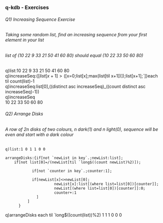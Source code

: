 ### q-kdb - Exercises
###### Q1) Increasing Sequence Exercise
###### Taking some random list, find an increasing sequence from your first element in your list
###### list of (10 22 9 33 21 50 41 60 80) should equal (10 22 33 50 60 80)


q)list:10 22 9 33 21 50 41 60 80 <br />
q)increaseSeq:{$[list[x+1]>($[x=0;list[x];max(list[til x+1])]);list[x+1];`]}each til count(list)-1 <br />
q)increaseSeq:list[0],((distinct asc increaseSeq)_((count distinct asc increaseSeq)-1)) <br />
q)increaseSeq <br />
10 22 33 50 60 80

###### Q2) Arrange Disks 
###### A row of 2n disks of two colours, n dark(1) and n light(0), sequence will be even and start with a dark colour
	q)list:1 0 1 1 0 0

	arrangeDisks:{if[not `newList in key`.;newList:list];
		if[not list[0]=/(newList[til `long$((count newList)%2)]);
		
			    if[not `counter in key`.;counter:1];

			    if[newList[x]<>newList[0];
				          newList[x]:list[(where list=list[0])[counter]];
				          newList[(where list=list[0])[counter]]:0;
				          counter+:1
			      ]
		      ]
	      }

q)arrangeDisks each til `long$((count(list))%2)
1 1 1 0 0 0

